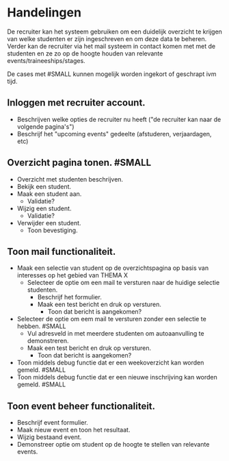 # Handelingen
De recruiter kan het systeem gebruiken om een duidelijk overzicht te krijgen van
welke studenten er zijn ingeschreven en om deze data te beheren.
Verder kan de recruiter via het mail systeem in contact komen met met de studenten
en ze zo op de hoogte houden van relevante events/traineeships/stages.

De cases met #SMALL kunnen mogelijk worden ingekort of geschrapt ivm tijd.

## Inloggen met recruiter account.
  - Beschrijven welke opties de recruiter nu heeft ("de recruiter kan naar de volgende pagina's")
  - Beschrijf het "upcoming events" gedeelte (afstuderen, verjaardagen, etc)

## Overzicht pagina tonen. #SMALL
  - Overzicht met studenten beschrijven.
  - Bekijk een student.
  - Maak een student aan.
    - Validatie?
  - Wijzig een student.
    - Validatie?
  - Verwijder een student.
    - Toon bevestiging.

## Toon mail functionaliteit.
  - Maak een selectie van student op de overzichtspagina op basis van interesses op het gebied van THEMA X
    - Selecteer de optie om een mail te versturen naar de huidige selectie studenten.
      - Beschrijf het formulier.
      - Maak een test bericht en druk op versturen.
        - Toon dat bericht is aangekomen?
  - Selecteer de optie om eem mail te versturen zonder een selectie te hebben. #SMALL
    - Vul adresveld in met meerdere studenten om autoaanvulling te demonstreren.
    - Maak een test bericht en druk op versturen.
      - Toon dat bericht is aangekomen?
  - Toon middels debug functie dat er een weekoverzicht kan worden gemeld. #SMALL
  - Toon middels debug functie dat er een nieuwe inschrijving kan worden gemeld. #SMALL


## Toon event beheer functionaliteit.
  - Beschrijf event formulier.
  - Maak nieuw event en toon het resultaat.
  - Wijzig bestaand event.
  - Demonstreer optie om student op de hoogte te stellen van relevante events.
